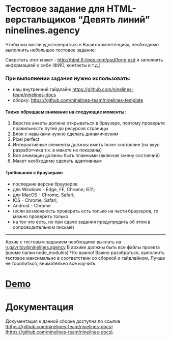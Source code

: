 # Тестовое задание для HTML-верстальщиков “Девять линий” ninelines.agency

Чтобы мы могли удостовериться в Ваших компетенциях, необходимо выполнить
небольшое тестовое задание:

Cверстать этот макет - http://html.9-lines.com/psd/form.psd и заполнить информацией о себе (ФИО, контакты и т.д.)

### При выполнении задания нужно использовать:

- наш внутренний гайдлайн: https://github.com/ninelines-team/ninelines-docs
- сборку: https://github.com/ninelines-team/ninelines-template

#### Также обращаем внимание на следующие моменты:
1. Верстка анкеты должна открываться в браузере, поэтому проверьте правильность путей до ресурсов страницы
2. Блок с навыками нужно сделать динамическим
3. Pixel perfect
4. Интерактивные элементы должны иметь hover состояние (на вкус разработчика т.к. в макете не показаны)
5. Все анимации должны быть плавными (включая смену состояний)
6. Макет необходимо сделать адаптивным

#### Требования к браузерам:
* последние версии браузеров
* для Windows - Edge, FF, Chrome; IE11;
* для MacOS - Chrome, Safari;
* IOS - Chrome, Safari;
* Android - Chrome
* (если возможность проверить есть только на части браузеров, то можно проверить только
* на тех что есть, но при сдаче задания предупредить об этом в сопроводительном письме)
_ ____________________________________________________________________________
Архив с тестовым заданием необходимо выслать на
n.gavrilov@ninelines.agency
В архиве должны быть все файлы проекта (кроме папки
node_modules) Что важно!
Важно разобраться, выполнить тестовое максимально в соответствии со сборкой и гайдлайном.
Лучше не торопиться, внимательно все изучить.

# [Demo](https://tiigrus.github.io/form-skils/)

# Документация

Документация к данной сборке доступна по ссылке [https://github.com/ninelines-team/ninelines-docs](https://github.com/ninelines-team/ninelines-docs).
